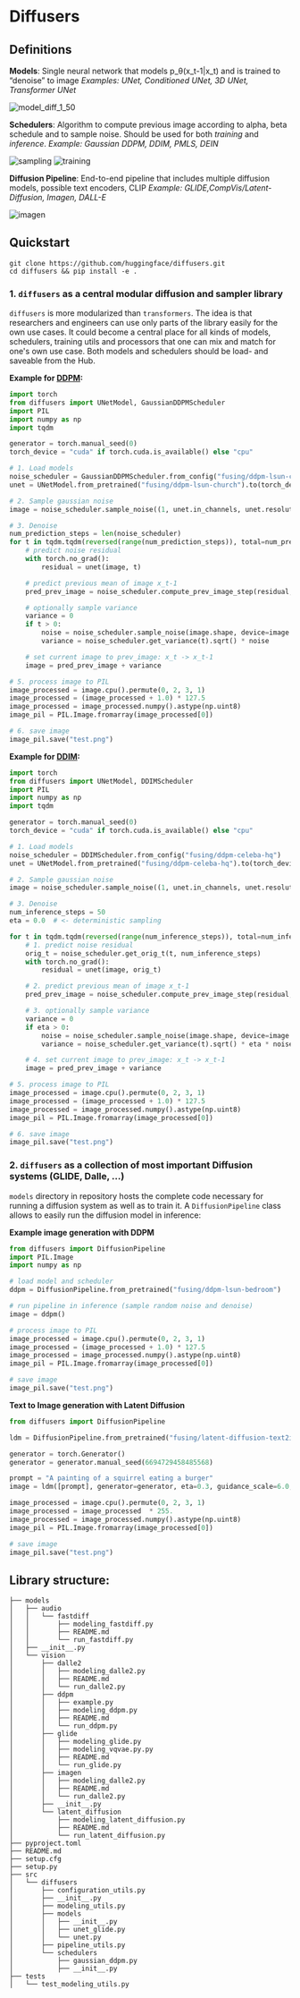 # Diffusers

## Definitions

**Models**: Single neural network that models p_θ(x_t-1|x_t) and is trained to “denoise” to image
*Examples: UNet, Conditioned UNet, 3D UNet, Transformer UNet*

![model_diff_1_50](https://user-images.githubusercontent.com/23423619/171610307-dab0cd8b-75da-4d4e-9f5a-5922072e2bb5.png)

**Schedulers**: Algorithm to compute previous image according to alpha, beta schedule and to sample noise. Should be used for both *training* and *inference*.
*Example: Gaussian DDPM, DDIM, PMLS, DEIN*

![sampling](https://user-images.githubusercontent.com/23423619/171608981-3ad05953-a684-4c82-89f8-62a459147a07.png)
![training](https://user-images.githubusercontent.com/23423619/171608964-b3260cce-e6b4-4841-959d-7d8ba4b8d1b2.png)

**Diffusion Pipeline**: End-to-end pipeline that includes multiple diffusion models, possible text encoders, CLIP
*Example: GLIDE,CompVis/Latent-Diffusion, Imagen, DALL-E*

![imagen](https://user-images.githubusercontent.com/23423619/171609001-c3f2c1c9-f597-4a16-9843-749bf3f9431c.png)

## Quickstart

```
git clone https://github.com/huggingface/diffusers.git
cd diffusers && pip install -e .
```

### 1. `diffusers` as a central modular diffusion and sampler library

`diffusers` is more modularized than `transformers`. The idea is that researchers and engineers can use only parts of the library easily for the own use cases.
It could become a central place for all kinds of models, schedulers, training utils and processors that one can mix and match for one's own use case.
Both models and schedulers should be load- and saveable from the Hub.

**Example for [DDPM](https://arxiv.org/abs/2006.11239):**

```python
import torch
from diffusers import UNetModel, GaussianDDPMScheduler
import PIL
import numpy as np
import tqdm

generator = torch.manual_seed(0)
torch_device = "cuda" if torch.cuda.is_available() else "cpu"

# 1. Load models
noise_scheduler = GaussianDDPMScheduler.from_config("fusing/ddpm-lsun-church")
unet = UNetModel.from_pretrained("fusing/ddpm-lsun-church").to(torch_device)

# 2. Sample gaussian noise
image = noise_scheduler.sample_noise((1, unet.in_channels, unet.resolution, unet.resolution), device=torch_device, generator=generator)

# 3. Denoise                                                                                                                                           
num_prediction_steps = len(noise_scheduler)
for t in tqdm.tqdm(reversed(range(num_prediction_steps)), total=num_prediction_steps):
	# predict noise residual
	with torch.no_grad():
		residual = unet(image, t)

	# predict previous mean of image x_t-1
	pred_prev_image = noise_scheduler.compute_prev_image_step(residual, image, t)

	# optionally sample variance
	variance = 0
	if t > 0:
		noise = noise_scheduler.sample_noise(image.shape, device=image.device, generator=generator)
		variance = noise_scheduler.get_variance(t).sqrt() * noise

	# set current image to prev_image: x_t -> x_t-1
	image = pred_prev_image + variance

# 5. process image to PIL
image_processed = image.cpu().permute(0, 2, 3, 1)
image_processed = (image_processed + 1.0) * 127.5
image_processed = image_processed.numpy().astype(np.uint8)
image_pil = PIL.Image.fromarray(image_processed[0])

# 6. save image
image_pil.save("test.png")
```

**Example for [DDIM](https://arxiv.org/abs/2010.02502):**

```python
import torch
from diffusers import UNetModel, DDIMScheduler
import PIL
import numpy as np
import tqdm

generator = torch.manual_seed(0)
torch_device = "cuda" if torch.cuda.is_available() else "cpu"

# 1. Load models
noise_scheduler = DDIMScheduler.from_config("fusing/ddpm-celeba-hq")
unet = UNetModel.from_pretrained("fusing/ddpm-celeba-hq").to(torch_device)

# 2. Sample gaussian noise
image = noise_scheduler.sample_noise((1, unet.in_channels, unet.resolution, unet.resolution), device=torch_device, generator=generator)

# 3. Denoise                                                                                                                                           
num_inference_steps = 50
eta = 0.0  # <- deterministic sampling

for t in tqdm.tqdm(reversed(range(num_inference_steps)), total=num_inference_steps):
	# 1. predict noise residual
	orig_t = noise_scheduler.get_orig_t(t, num_inference_steps)
	with torch.no_grad():
	    residual = unet(image, orig_t)

	# 2. predict previous mean of image x_t-1
	pred_prev_image = noise_scheduler.compute_prev_image_step(residual, image, t, num_inference_steps, eta)

	# 3. optionally sample variance
	variance = 0
	if eta > 0:
		noise = noise_scheduler.sample_noise(image.shape, device=image.device, generator=generator)
		variance = noise_scheduler.get_variance(t).sqrt() * eta * noise

	# 4. set current image to prev_image: x_t -> x_t-1
	image = pred_prev_image + variance

# 5. process image to PIL
image_processed = image.cpu().permute(0, 2, 3, 1)
image_processed = (image_processed + 1.0) * 127.5
image_processed = image_processed.numpy().astype(np.uint8)
image_pil = PIL.Image.fromarray(image_processed[0])

# 6. save image
image_pil.save("test.png")
```

### 2. `diffusers` as a collection of most important Diffusion systems (GLIDE, Dalle, ...)
`models` directory in repository hosts the complete code necessary for running a diffusion system as well as to train it. A `DiffusionPipeline` class allows to easily run the diffusion model in inference:

**Example image generation with DDPM**

```python
from diffusers import DiffusionPipeline
import PIL.Image
import numpy as np

# load model and scheduler
ddpm = DiffusionPipeline.from_pretrained("fusing/ddpm-lsun-bedroom")

# run pipeline in inference (sample random noise and denoise)
image = ddpm()

# process image to PIL
image_processed = image.cpu().permute(0, 2, 3, 1)
image_processed = (image_processed + 1.0) * 127.5
image_processed = image_processed.numpy().astype(np.uint8)
image_pil = PIL.Image.fromarray(image_processed[0])

# save image
image_pil.save("test.png")
```

**Text to Image generation with Latent Diffusion**

```python
from diffusers import DiffusionPipeline

ldm = DiffusionPipeline.from_pretrained("fusing/latent-diffusion-text2im-large")

generator = torch.Generator()
generator = generator.manual_seed(6694729458485568)

prompt = "A painting of a squirrel eating a burger"
image = ldm([prompt], generator=generator, eta=0.3, guidance_scale=6.0, num_inference_steps=50)

image_processed = image.cpu().permute(0, 2, 3, 1)
image_processed = image_processed  * 255.
image_processed = image_processed.numpy().astype(np.uint8)
image_pil = PIL.Image.fromarray(image_processed[0])

# save image
image_pil.save("test.png")
```

## Library structure:

```
├── models
│   ├── audio
│   │   └── fastdiff
│   │       ├── modeling_fastdiff.py
│   │       ├── README.md
│   │       └── run_fastdiff.py
│   ├── __init__.py
│   └── vision
│       ├── dalle2
│       │   ├── modeling_dalle2.py
│       │   ├── README.md
│       │   └── run_dalle2.py
│       ├── ddpm
│       │   ├── example.py
│       │   ├── modeling_ddpm.py
│       │   ├── README.md
│       │   └── run_ddpm.py
│       ├── glide
│       │   ├── modeling_glide.py
│       │   ├── modeling_vqvae.py.py
│       │   ├── README.md
│       │   └── run_glide.py
│       ├── imagen
│       │   ├── modeling_dalle2.py
│       │   ├── README.md
│       │   └── run_dalle2.py
│       ├── __init__.py
│       └── latent_diffusion
│           ├── modeling_latent_diffusion.py
│           ├── README.md
│           └── run_latent_diffusion.py
├── pyproject.toml
├── README.md
├── setup.cfg
├── setup.py
├── src
│   └── diffusers
│       ├── configuration_utils.py
│       ├── __init__.py
│       ├── modeling_utils.py
│       ├── models
│       │   ├── __init__.py
│       │   ├── unet_glide.py
│       │   └── unet.py
│       ├── pipeline_utils.py
│       └── schedulers
│           ├── gaussian_ddpm.py
│           ├── __init__.py
├── tests
│   └── test_modeling_utils.py
```
